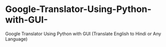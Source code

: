 # Google-Translator-Using-Python-with-GUI-
Google Translator Using Python with GUI (Translate English to Hindi or Any Language) 
